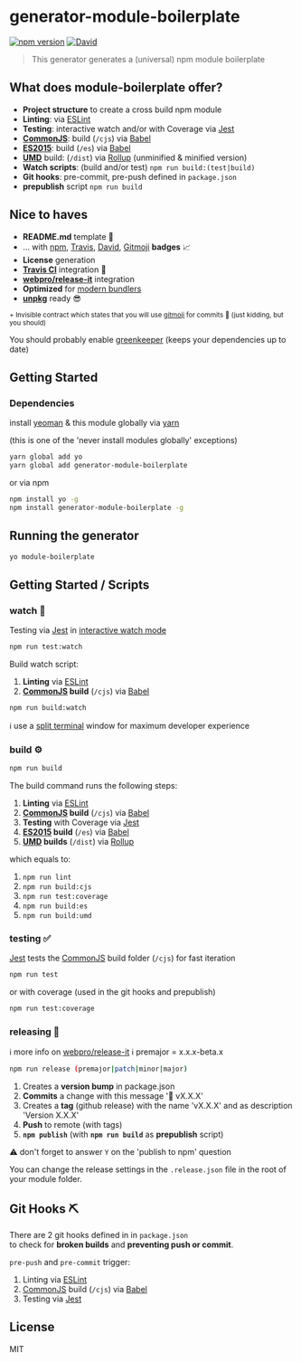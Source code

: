 # generator-module-boilerplate

[![npm version](https://badge.fury.io/js/generator-module-boilerplate.svg)](https://badge.fury.io/js/generator-module-boilerplate)
[![David](https://img.shields.io/david/duivvv/generator-module-boilerplate.svg?style=flat-square)](https://david-dm.org/duivvv/generator-module-boilerplate)

> This generator generates a (universal) npm module boilerplate

## What does module-boilerplate offer?

- **Project structure** to create a cross build npm module
- **Linting**: via [ESLint](http://eslint.org/)
- **Testing**: interactive watch and/or with Coverage via [Jest](https://facebook.github.io/jest/)
- **[CommonJS](http://webpack.github.io/docs/commonjs.html)**: build (`/cjs`)  via [Babel](https://babeljs.io/)
- **[ES2015](http://www.2ality.com/2014/09/es6-modules-final.html)**: build (`/es`) via [Babel](https://babeljs.io/)
- **[UMD](https://github.com/umdjs/umd)** build: (`/dist`) via [Rollup](http://rollupjs.org/) (unminified & minified version)
- **Watch scripts**: (build and/or test) `npm run build:(test|build)`
- **Git hooks**: pre-commit, pre-push defined in `package.json`
- **prepublish** script `npm run build`

## Nice to haves

- **README.md** template :memo:
- ... with [npm](https://www.npmjs.com/), [Travis](https://travis-ci.org/), [David](https://david-dm.org/), [Gitmoji](https://gitmoji.carloscuesta.me/) **badges** :chart_with_upwards_trend:
- **License** generation
- **[Travis CI](https://travis-ci.org/)** integration :construction_worker:
- **[webpro/release-it](https://github.com/webpro/release-it)** integration
- **Optimized** for [modern bundlers](https://github.com/rollup/rollup/wiki/jsnext:main)
- **[unpkg](https://unpkg.com/)** ready 😎


<small>+ Invisible contract which states that you will use [gitmoji](https://gitmoji.carloscuesta.me/) for commits 🤘 (just kidding, but you should)</small>

You should probably enable [greenkeeper](https://greenkeeper.io/) (keeps your dependencies up to date)

## Getting Started

### Dependencies

install [yeoman](http://yeoman.io) & this module globally via [yarn](https://github.com/yarnpkg/yarn)

(this is one of the 'never install modules globally' exceptions)

```bash
yarn global add yo
yarn global add generator-module-boilerplate
```

or via npm

```bash
npm install yo -g
npm install generator-module-boilerplate -g
```

## Running the generator


```bash
yo module-boilerplate
```

## Getting Started / Scripts

### watch 👀

Testing via [Jest](https://facebook.github.io/jest/) in [interactive watch mode](https://egghead.io/lessons/javascript-use-jest-s-interactive-watch-mode)

```bash
npm run test:watch
```

Build watch script:

1. **Linting** via [ESLint](http://eslint.org/)
2. **[CommonJS](http://webpack.github.io/docs/commonjs.html) build** (`/cjs`) via [Babel](https://babeljs.io/)

```bash
npm run build:watch

```

ℹ️ use a [split terminal](https://hyper.is/) window for maximum developer experience

### build ⚙️

```bash
npm run build
```
The build command runs the following steps:

1. **Linting** via [ESLint](http://eslint.org/)
2. **[CommonJS](http://webpack.github.io/docs/commonjs.html) build** (`/cjs`)  via [Babel](https://babeljs.io/)
3. **Testing** with Coverage via [Jest](https://facebook.github.io/jest/)
4. **[ES2015](http://www.2ality.com/2014/09/es6-modules-final.html) build** (`/es`) via [Babel](https://babeljs.io/)
5. **[UMD](https://github.com/umdjs/umd) builds** (`/dist`) via [Rollup](http://rollupjs.org/)

which equals to:

1. `npm run lint`
2. `npm run build:cjs`
3. `npm run test:coverage`
4. `npm run build:es`
5. `npm run build:umd`


### testing :white_check_mark:

[Jest](https://facebook.github.io/jest/) tests the [CommonJS](http://webpack.github.io/docs/commonjs.html) build folder (`/cjs`) for fast iteration

```bash
npm run test
```

or with coverage (used in the git hooks and prepublish)

```bash
npm run test:coverage
```

### releasing 🔖


ℹ️ more info on [webpro/release-it](https://github.com/webpro/release-it)
ℹ️ premajor = x.x.x-beta.x

```bash
npm run release (premajor|patch|minor|major)
```

1. Creates a **version bump** in package.json
2. **Commits** a change with this message '🔖 vX.X.X'
3. Creates a **tag** (github release) with the name 'vX.X.X' and as description 'Version X.X.X'
4. **Push** to remote (with tags)
5. **`npm publish`** (with **`npm run build`** as **prepublish** script)

⚠️ don't forget to answer `Y` on the 'publish to npm' question

You can change the release settings in the `.release.json` file in the root of your module folder.

## Git Hooks ⛏

There are 2 git hooks defined in in `package.json`
<br/>to check for **broken builds** and **preventing push or commit**.

`pre-push` and `pre-commit` trigger:

1. Linting via [ESLint](http://eslint.org/)
2. [CommonJS](http://webpack.github.io/docs/commonjs.html) build (`/cjs`)  via [Babel](https://babeljs.io/)
3. Testing via [Jest](https://facebook.github.io/jest/)


## License

MIT
